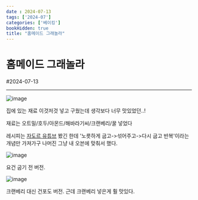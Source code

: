```yaml
---
date : 2024-07-13
tags: ['2024-07']
categories: ['베이킹']
bookHidden: true
title: "홈메이드 그래놀라"
---
```


# 홈메이드 그래놀라

#2024-07-13

---

![image](https://github.com/user-attachments/assets/8cffb1db-4375-4887-902c-03555d19a86b)

집에 있는 재료 이것저것 넣고 구웠는데 생각보다 너무 맛있었던..!

재료는 오트밀/호두/아몬드/해바라기씨/크랜베리/꿀 넣었다

레시피는 [자도르 유튜브](https://www.youtube.com/watch?v=TX67WTRLsjA) 봤긴 한데 '노릇하게 굽고->섞어주고->다시 굽고 반복'이라는 개념만 가져가구 나머진 그냥 내 오븐에 맞춰서 했다. 

![image](https://github.com/user-attachments/assets/a923162c-fca7-44db-a6ec-5b37bd61688c)

요건 굽기 전 버전.

![image](https://github.com/user-attachments/assets/02326492-bc1d-4062-a6dd-e35b594dedac)

크랜베리 대신 건포도 버전. 근데 크랜베리 넣은게 훨 맛있다.
